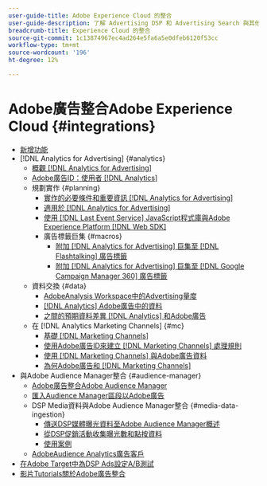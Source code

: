```yaml
---
user-guide-title: Adobe Experience Cloud 的整合
user-guide-description: 了解 Advertising DSP 和 Advertising Search 與其他 Adobe Experience Cloud 產品和服務的整合。
breadcrumb-title: Experience Cloud 的整合
source-git-commit: 1c13874967ec4ad264e5fa6a5e0dfeb6120f53cc
workflow-type: tm+mt
source-wordcount: '196'
ht-degree: 12%

---
```



# Adobe廣告整合Adobe Experience Cloud {#integrations}

<!--  ADD LATER: and Adobe Experience Platform -->

+ [新增功能](/help/integrations/home.md)
+ [!DNL Analytics for Advertising] {#analytics}
   + [概觀 [!DNL Analytics for Advertising]](/help/integrations/analytics/overview.md)
   + [Adobe廣告ID：使用者 [!DNL Analytics]](/help/integrations/analytics/ids.md)
   + 規劃實作 {#planning}
      + [實作的必要條件和重要資訊 [!DNL Analytics for Advertising]](/help/integrations/analytics/prerequisites.md)
      + [適用於 [!DNL Analytics for Advertising]](/help/integrations/analytics/javascript.md)
      + [使用 [!DNL Last Event Service] JavaScript程式庫與Adobe Experience Platform [!DNL Web SDK]](/help/integrations/analytics/web-sdk.md)
      + 廣告標籤巨集 {#macros}
         + [附加 [!DNL Analytics for Advertising] 巨集至 [!DNL Flashtalking] 廣告標籤](/help/integrations/analytics/macros-flashtalking.md)
         + [附加 [!DNL Analytics for Advertising] 巨集至 [!DNL Google Campaign Manager 360] 廣告標籤](/help/integrations/analytics/macros-google-campaign-manager.md)
   + 資料交換 {#data}
      + [AdobeAnalysis Workspace中的Advertising量度](/help/integrations/analytics/advertising-metrics-in-analytics.md)
      + [[!DNL Analytics] Adobe廣告中的資料](/help/integrations/analytics/analytics-data-in-advertising.md)
      + [之間的預期資料差異 [!DNL Analytics] 和Adobe廣告](/help/integrations/analytics/data-variances.md)
   + 在 [!DNL Analytics Marketing Channels] {#mc}
      + [基礎 [!DNL Marketing Channels]](/help/integrations/analytics/marketing-channels/mc-overview.md)
      + [使用Adobe廣告ID來建立 [!DNL Marketing Channels] 處理規則](/help/integrations/analytics/marketing-channels/mc-ids.md)
      + [使用 [!DNL Marketing Channels] 與Adobe廣告資料](/help/integrations/analytics/marketing-channels/mc-ac-data.md)
      + [為何Adobe廣告和 [!DNL Marketing Channels]](/help/integrations/analytics/marketing-channels/mc-data-variances.md)
+ 與Adobe Audience Manager整合 {#audience-manager}
   + [Adobe廣告整合Adobe Audience Manager](/help/integrations/audience-manager/overview.md)
   + [匯入Audience Manager區段以Adobe廣告](/help/integrations/audience-manager/import-audiences.md)
   + DSP Media資料與Adobe Audience Manager整合 {#media-data-ingestion}
      + [傳送DSP媒體曝光資料至Adobe Audience Manager概述](/help/integrations/audience-manager/media-data-integration/overview.md)
      + [從DSP促銷活動收集曝光數和點按資料](/help/integrations/audience-manager/media-data-integration/collect.md)
      + [使用案例](/help/integrations/audience-manager/media-data-integration/use-cases.md)
   + [AdobeAudience Analytics廣告客戶](/help/integrations/audience-manager/audience-analytics.md)
+ [在Adobe Target中為DSP Ads設定A/B測試](/help/integrations/target/overview-ab-tests.md)
+ [影片Tutorials關於Adobe廣告整合](https://experienceleague.adobe.com/docs/advertising-cloud-learn/tutorials/overview.html)<!-- rename if the tutorials TOC structure changes -->
